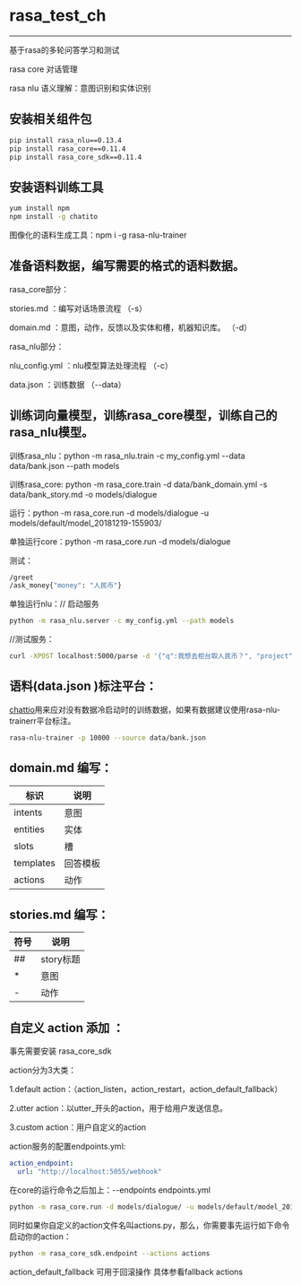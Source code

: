 # rasa_test_ch
---

基于rasa的多轮问答学习和测试

rasa core 对话管理

rasa nlu 语义理解：意图识别和实体识别


## 安装相关组件包

```bash
pip install rasa_nlu==0.13.4
pip install rasa_core==0.11.4
pip install rasa_core_sdk==0.11.4
```


## 安装语料训练工具

```bash
yum install npm
npm install -g chatito
```

图像化的语料生成工具：npm i -g rasa-nlu-trainer


## 准备语料数据，编写需要的格式的语料数据。

rasa_core部分：

stories.md ：编写对话场景流程 	（-s）

domain.md ：意图，动作，反馈以及实体和槽，机器知识库。	（-d）

rasa_nlu部分：

nlu_config.yml ：nlu模型算法处理流程 （-c）

data.json ：训练数据	（--data）


## 训练词向量模型，训练rasa_core模型，训练自己的rasa_nlu模型。

训练rasa_nlu：python -m rasa_nlu.train -c my_config.yml --data data/bank.json --path models

训练rasa_core:  python -m rasa_core.train -d data/bank_domain.yml -s data/bank_story.md -o models/dialogue

运行：python -m rasa_core.run -d models/dialogue -u models/default/model_20181219-155903/

单独运行core：python -m rasa_core.run -d models/dialogue

测试：

```bash
/greet
/ask_money{"money": "人民币"}
```

单独运行nlu：// 启动服务

```bash
python -m rasa_nlu.server -c my_config.yml --path models
```

//测试服务：

```bash
curl -XPOST localhost:5000/parse -d '{"q":我想去柜台取人民币？", "project": "", "model": "model_20180912-202427"}' | python -mjson.tool
```

## 语料(data.json )标注平台：

[chattio](https://github.com/rodrigopivi/Chatito)用来应对没有数据冷启动时的训练数据，如果有数据建议使用rasa-nlu-trainerr平台标注。

```bash
rasa-nlu-trainer -p 10000 --source data/bank.json
```

## domain.md 编写：

 标识    |    说明
----------------- | -----------------
 intents | 意图
 entities | 实体
 slots | 槽
 templates | 回答模板
 actions | 动作

## stories.md 编写：

符号    |    说明
----------------- | -----------------
 ##| story标题
 *| 意图
 -| 动作

## 自定义 action 添加 ：

事先需要安装 rasa_core_sdk

action分为3大类：

1.default action：（action_listen，action_restart，action_default_fallback）

2.utter action：以utter_开头的action，用于给用户发送信息。

3.custom action：用户自定义的action

action服务的配置endpoints.yml:

```yml
action_endpoint:
  url: "http://localhost:5055/webhook"
```

在core的运行命令之后加上：--endpoints endpoints.yml

```bash
python -m rasa_core.run -d models/dialogue/ -u models/default/model_20181220-110910/ --endpoints endpoints.yml
```

同时如果你自定义的action文件名叫actions.py，那么，你需要事先运行如下命令启动你的action：

```bash
python -m rasa_core_sdk.endpoint --actions actions
```

action_default_fallback 可用于回滚操作 具体参看fallback actions
